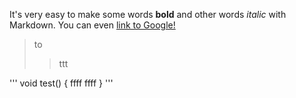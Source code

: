 It's very easy to make some words **bold** and other words
*italic* with Markdown. You can even
[link to Google!](http://google.com)


> to
>> ttt

'''
void test()
{
    ffff
    ffff
}
'''